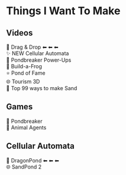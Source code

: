 # Things I Want To Make

## Videos

🐉 Drag & Drop ⬅ ⬅ ⬅<br>
✨ NEW Cellular Automata<br>
🤖 Pondbreaker Power-Ups<br>
🐸 Build-a-Frog<br>
⭐ Pond of Fame<br>
🌐 Tourism 3D<br>
🎩 Top 99 ways to make Sand<br>

## Games
🤖 Pondbreaker<br>
🚨 Animal Agents<br>

## Cellular Automata
🐉 DragonPond ⬅ ⬅ ⬅<br>
🌐 SandPond 2<br>

